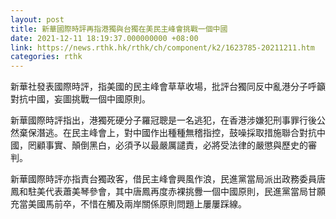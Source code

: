 ```yaml
---
layout: post
title: 新華國際時評再指港獨與台獨在美民主峰會挑戰一個中國
date: 2021-12-11 18:19:37.000000000 +08:00
link: https://news.rthk.hk/rthk/ch/component/k2/1623785-20211211.htm
categories: rthk
---
```


新華社發表國際時評，指美國的民主峰會草草收場，批評台獨同反中亂港分子呼籲對抗中國，妄圖挑戰一個中國原則。

新華國際時評指出，港獨死硬分子羅冠聰是一名逃犯，在香港涉嫌犯刑事罪行後公然棄保潛逃。在民主峰會上，對中國作出種種無稽指控，鼓噪採取措施聯合對抗中國，罔顧事實、顛倒黑白，必須予以最嚴厲譴責，必將受法律的嚴懲與歷史的審判。

新華國際時評亦指責台獨政客，借民主峰會興風作浪，民進黨當局派出政務委員唐鳳和駐美代表蕭美琴參會，其中唐鳳再度赤裸挑釁一個中國原則，民進黨當局甘願充當美國馬前卒，不惜在觸及兩岸關係原則問題上屢屢踩線。
